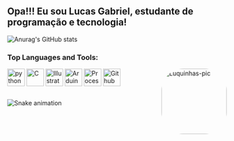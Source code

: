 ## Opa!!! Eu sou Lucas Gabriel, estudante de programação e tecnologia!


![Anurag's GitHub stats](https://github-readme-stats.vercel.app/api?username=Lucasgdbs&hide=contribs,issues&count_private=true&show_icons=true&theme=dark)

<h3>Top Languages and Tools:</h1>
<div style="display: inline_block>"<br>
  <img align="center" alt="python" height="40" width="40" src="https://cdn.jsdelivr.net/gh/devicons/devicon/icons/python/python-original.svg"/>
  <img align="center" alt="C" height="40" width="40" src="https://cdn.jsdelivr.net/gh/devicons/devicon/icons/c/c-original.svg"/>
  <img align="center" alt="Illustrator" height="40" width="40" src="https://cdn.jsdelivr.net/gh/devicons/devicon/icons/illustrator/illustrator-line.svg"/>
  <img align="center" alt="Arduino" height="40" width="40" src="https://cdn.jsdelivr.net/gh/devicons/devicon/icons/arduino/arduino-original.svg" />
  <img align="center" alt="Processing" height="40" width="40" src="https://cdn.jsdelivr.net/gh/devicons/devicon/icons/processing/processing-original-wordmark.svg" />
  <img align="center" alt="Github" height="40" width="40" src="https://cdn.jsdelivr.net/gh/devicons/devicon/icons/github/github-original.svg"/>
  <img align="right" alt="Luquinhas-pic" height="150" style="border-radius:50px;" src="https://user-images.githubusercontent.com/114539692/224581730-d0be42d7-c840-49bd-8770-deeee031dea3.jpeg">

##

![Snake animation](https://github.com/Lucasgdbs/Lucasgdbs/blob/output/github-contribution-grid-snake.svg)



